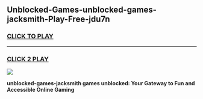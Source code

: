 
## Unblocked-Games-unblocked-games-jacksmith-Play-Free-jdu7n
<h3>
<a href="https://premium76.site?title=unblocked-games-jacksmith&ref=10A">CLICK TO PLAY</a></h3>
<hr>

<h3>
<a href="https://premium76.site?title=unblocked-games-jacksmith&ref=10A">CLICK 2 PLAY</a>
  
</h3>

<a href="https://premium76.site?title=unblocked-games-jacksmith&ref=10A"><img src="https://clearcache.store/games.png"></a>


**unblocked-games-jacksmith games unblocked: Your Gateway to Fun and Accessible Online Gaming**
